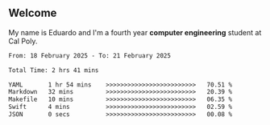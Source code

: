## Welcome

 My name is Eduardo and I'm a fourth year **computer engineering** student at Cal Poly.

<!--START_SECTION:waka-->

```txt
From: 18 February 2025 - To: 21 February 2025

Total Time: 2 hrs 41 mins

YAML       1 hr 54 mins    >>>>>>>>>>>>>>>>>>>>>>>>>   70.51 %
Markdown   32 mins         >>>>>>>>>>>>>>>>>>>>>>>>>   20.39 %
Makefile   10 mins         >>>>>>>>>>>>>>>>>>>>>>>>>   06.35 %
Swift      4 mins          >>>>>>>>>>>>>>>>>>>>>>>>>   02.59 %
JSON       0 secs          >>>>>>>>>>>>>>>>>>>>>>>>>   00.08 %
```

<!--END_SECTION:waka-->

<!--
**lalog12/lalog12** is a ✨ _special_ ✨ repository because its `README.md` (this file) appears on your GitHub profile.

Here are some ideas to get you started:

- 🔭 I’m currently working on ...
- 🌱 I’m currently learning ...
- 👯 I’m looking to collaborate on ...
- 🤔 I’m looking for help with ...
- 💬 Ask me about ...
- 📫 How to reach me: ...
- 😄 Pronouns: ...
- ⚡ Fun fact: ...
-->
